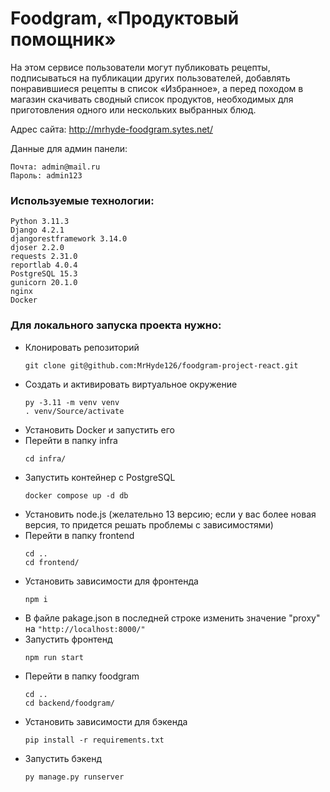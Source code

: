 # Foodgram, «Продуктовый помощник»

На этом сервисе пользователи могут публиковать рецепты, подписываться на публикации других пользователей, добавлять понравившиеся рецепты в список «Избранное», а перед походом в магазин скачивать сводный список продуктов, необходимых для приготовления одного или нескольких выбранных блюд.

Адрес сайта: http://mrhyde-foodgram.sytes.net/

Данные для админ панели:
```
Почта: admin@mail.ru
Пароль: admin123
```

### Используемые технологии:
```
Python 3.11.3
Django 4.2.1
djangorestframework 3.14.0
djoser 2.2.0
requests 2.31.0
reportlab 4.0.4
PostgreSQL 15.3
gunicorn 20.1.0
nginx
Docker
```

### Для локального запуска проекта нужно:
- Клонировать репозиторий 
  ```
  git clone git@github.com:MrHyde126/foodgram-project-react.git
  ```
- Cоздать и активировать виртуальное окружение
  ```
  py -3.11 -m venv venv
  . venv/Source/activate
  ```
- Установить Docker и запустить его
- Перейти в папку infra 
  ```
  cd infra/
  ```
- Запустить контейнер с PostgreSQL
  ```
  docker compose up -d db
  ```
- Установить node.js (желательно 13 версию; если у вас более новая версия, то придется решать проблемы с зависимостями)
- Перейти в папку frontend
  ```
  cd ..
  cd frontend/
  ```
- Установить зависимости для фронтенда
  ```
  npm i
  ```
- В файле pakage.json в последней строке изменить значение "proxy" на ```"http://localhost:8000/"```
- Запустить фронтенд
  ```
  npm run start
  ```
- Перейти в папку foodgram
  ```
  cd ..
  cd backend/foodgram/
  ```
- Установить зависимости для бэкенда
  ```
  pip install -r requirements.txt
  ```
- Запустить бэкенд
  ```
  py manage.py runserver
  ```
